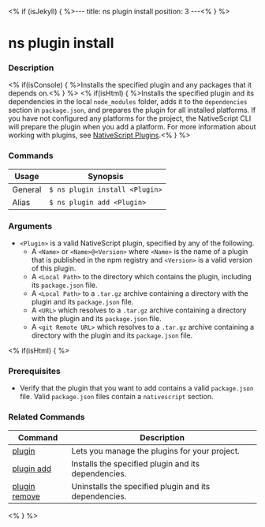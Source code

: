 <% if (isJekyll) { %>---
title: ns plugin install
position: 3
---<% } %>

# ns plugin install

### Description

<% if(isConsole) { %>Installs the specified plugin and any packages that it depends on.<% } %>
<% if(isHtml) { %>Installs the specified plugin and its dependencies in the local `node_modules` folder, adds it to the `dependencies` section in `package.json`, and prepares the plugin for all installed platforms. If you have not configured any platforms for the project, the NativeScript CLI will prepare the plugin when you add a platform. For more information about working with plugins, see [NativeScript Plugins](https://github.com/NativeScript/nativescript-cli/blob/master/PLUGINS.md).<% } %>

### Commands

Usage | Synopsis
------|-------
General | `$ ns plugin install <Plugin>`
Alias | `$ ns plugin add <Plugin>`

### Arguments

* `<Plugin>` is a valid NativeScript plugin, specified by any of the following.
    * A `<Name>` or `<Name>@<Version>` where `<Name>` is the name of a plugin that is published in the npm registry and `<Version>` is a valid version of this plugin.
    * A `<Local Path>` to the directory which contains the plugin, including its `package.json` file.
    * A `<Local Path>` to a `.tar.gz` archive containing a directory with the plugin and its `package.json` file.
    * A `<URL>` which resolves to a `.tar.gz` archive containing a directory with the plugin and its `package.json` file.
    * A `<git Remote URL>` which resolves to a `.tar.gz` archive containing a directory with the plugin and its `package.json` file.

<% if(isHtml) { %>

### Prerequisites

* Verify that the plugin that you want to add contains a valid `package.json` file. Valid `package.json` files contain a `nativescript` section.

### Related Commands

Command | Description
----------|----------
[plugin](plugin.html) | Lets you manage the plugins for your project.
[plugin add](plugin-add.html) | Installs the specified plugin and its dependencies.
[plugin remove](plugin-remove.html) | Uninstalls the specified plugin and its dependencies.
<% } %>
